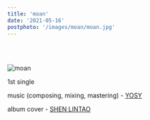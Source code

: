 ```yaml
---
title: 'moan'
date: '2021-05-16'
postphoto: '/images/moan/moan.jpg'
---
```

<br>
<br>

![moan](/images/moan/moan.jpg) <br>

1st single

music (composing, mixing, mastering) - [YOSY](https://www.instagram.com/pokaryosy/) <br>

album cover - [SHEN LINTAO](https://www.instagram.com/lintao.s/) <br>




<br>
<br>
<!-- 
#h1
##h2
###h3
####h4
#####h5
######h6
- brabra is list
**bold text**
_Italic_ or *Italic*

-->

<center>
© 2021 YOSY POKARI
</center>
<br>